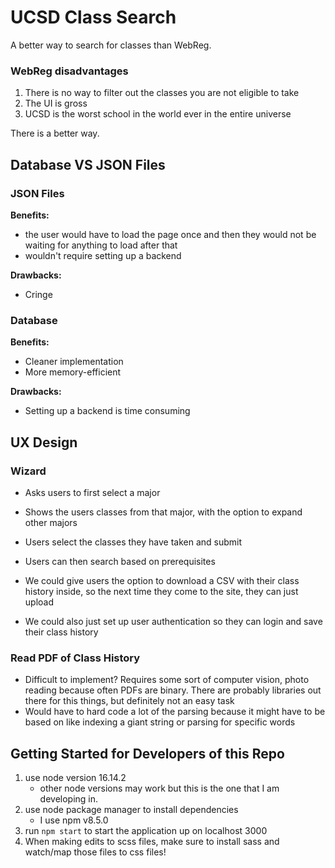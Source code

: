 # UCSD Class Search

A better way to search for classes than WebReg.

### WebReg disadvantages
1. There is no way to filter out the classes you are not eligible to take
2. The UI is gross
3. UCSD is the worst school in the world ever in the entire universe

There is a better way.

## Database VS JSON Files

### JSON Files
**Benefits:**
- the user would have to load the page once and then they would not be waiting for anything to load after that
- wouldn't require setting up a backend

**Drawbacks:**
- Cringe

### Database
**Benefits:**
- Cleaner implementation
- More memory-efficient

**Drawbacks:**
- Setting up a backend is time consuming


## UX Design

### Wizard
- Asks users to first select a major
- Shows the users classes from that major, with the option to expand other majors
- Users select the classes they have taken and submit
- Users can then search based on prerequisites

- We could give users the option to download a CSV with their class history inside, so the next time they come to the site, they can just upload
- We could also just set up user authentication so they can login and save their class history

### Read PDF of Class History
- Difficult to implement? Requires some sort of computer vision, photo reading because often PDFs are binary. There are probably libraries out there for this things, but definitely not an easy task
- Would have to hard code a lot of the parsing because it might have to be based on like indexing a giant string or parsing for specific words

## Getting Started for Developers of this Repo ##
1. use node version 16.14.2
    - other node versions may work but this is the one that I am developing in.
2. use node package manager to install dependencies 
    - I use npm v8.5.0
3. run `npm start` to start the application up on localhost 3000 
4. When making edits to scss files, make sure to install sass and watch/map those files to css files!